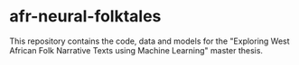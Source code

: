 # afr-neural-folktales
This repository contains the code, data and models for the "Exploring West African Folk Narrative Texts using Machine Learning" master thesis.
